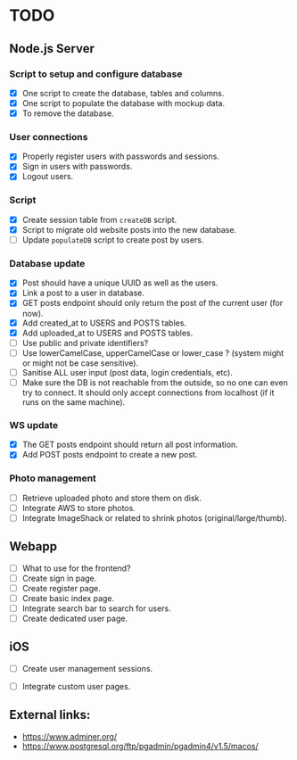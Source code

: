 # TODO

## Node.js Server

### Script to setup and configure database
- [x] One script to create the database, tables and columns.
- [x] One script to populate the database with mockup data.
- [x] To remove the database.

### User connections
- [x] Properly register users with passwords and sessions.
- [x] Sign in users with passwords.
- [x] Logout users.

### Script
- [x] Create session table from `createDB` script.
- [x] Script to migrate old website posts into the new database.
- [ ] Update `populateDB` script to create post by users.

### Database update
- [x] Post should have a unique UUID as well as the users.
- [x] Link a post to a user in database.
- [x] GET posts endpoint should only return the post of the current user (for now).
- [x] Add created_at to USERS and POSTS tables.
- [x] Add uploaded_at to USERS and POSTS tables.
- [ ] Use public and private identifiers?
- [ ] Use lowerCamelCase, upperCamelCase or lower_case ? (system might or might not be case sensitive).
- [ ] Sanitise ALL user input (post data, login credentials, etc).
- [ ] Make sure the DB is not reachable from the outside, so no one can even try to connect. It should only accept connections from localhost (if it runs on the same machine).

### WS update
- [x] The GET posts endpoint should return all post information.
- [x] Add POST posts endpoint to create a new post.

### Photo management
- [ ] Retrieve uploaded photo and store them on disk.
- [ ] Integrate AWS to store photos.
- [ ] Integrate ImageShack or related to shrink photos (original/large/thumb).

## Webapp
- [ ] What to use for the frontend?
- [ ] Create sign in page.
- [ ] Create register page.
- [ ] Create basic index page.
- [ ] Integrate search bar to search for users.
- [ ] Create dedicated user page.

## iOS
- [ ] Create user management sessions.
- [ ] Integrate custom user pages.


## External links:

- https://www.adminer.org/
- https://www.postgresql.org/ftp/pgadmin/pgadmin4/v1.5/macos/
